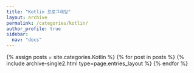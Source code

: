 ```yaml
---
title: "Kotlin 프로그래밍"
layout: archive
permalink: /categories/kotlin/
author_profile: true
sidebar:
  nav: "docs"
---
```



{% assign posts = site.categories.Kotlin %}
{% for post in posts %} {% include archive-single2.html type=page.entries_layout %} {% endfor %}